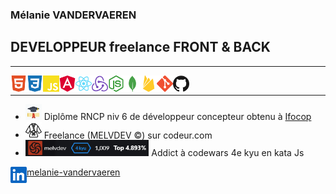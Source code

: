 ### Mélanie VANDERVAEREN
## DEVELOPPEUR freelance FRONT & BACK

---
<img align="left" alt="HTML" width="26px" src=html5-color.svg />
<img align="left" alt="CSS" width="26px" src=css3-color.svg />
<img align="left" alt="js" width="26px" src=javascript-color.svg />
<img align="left" alt="angular" width="26px" src=angular-color.svg />
<img align="left" alt="react" width="26px" src=react-color.svg />
<img align="left" alt="redux" width="26px" src=redux-color.svg />
<img align="left" alt="node" width="26px" src=nodedotjs-color.svg />
<img align="left" alt="mongodb" width="26px" src=mongodb-color.svg />
<img align="left" alt="firebase" width="26px" src=firebase-color.svg />
<img align="left" alt="git" width="26px" src=git-color.svg />
<img align="left" alt="github" width="26px" src=github-color.svg />

<br>

---
- <img  alt="diplome" src=diplome.png width="26px" /> Diplôme RNCP niv 6 de développeur concepteur obtenu à [Ifocop](https://www.ifocop.fr/centres-de-formation/paris-11/)
- <img  alt="judoka" src=judo.png width="26px" /> Freelance (MELVDEV &copy;) sur codeur.com 
- <img  alt="codewars" src=kata.png height="26px" /> Addict à codewars 4e kyu en kata Js

[<img align="left" alt="linkedin" width="26px" src=linkedin-color.svg />melanie-vandervaeren](https://www.linkedin.com/in/melanie-vandervaeren/)




